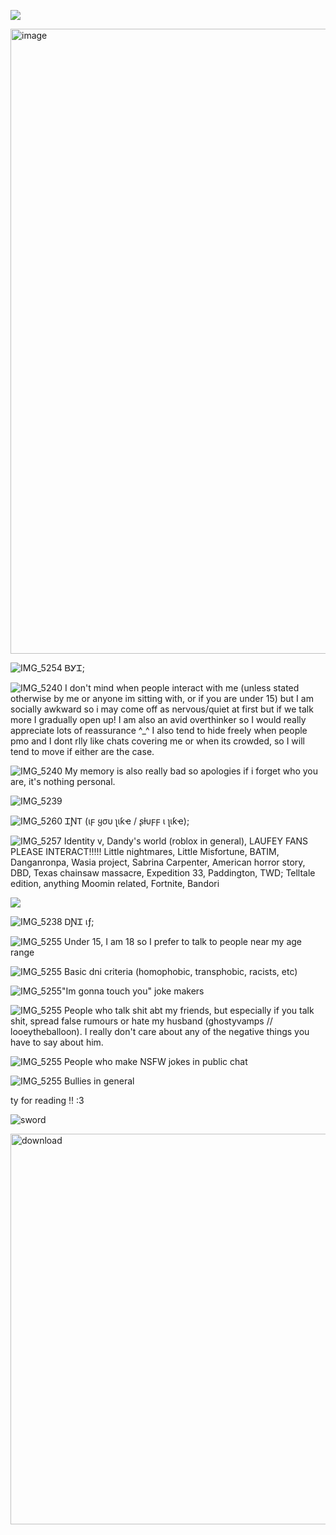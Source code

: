 ![](https://komarev.com/ghpvc/?username=noottheneut&style=plastic&color=8c0000&label=🌹)


<img width="1582" height="1000" alt="image" src="https://github.com/user-attachments/assets/c4deb609-e2c9-476e-8468-024c73febffb" />

![IMG_5254](https://github.com/user-attachments/assets/8e241b37-c1a3-4385-8fba-32eafcd50f77)
ᏴᎩᏆ;

                                                  
![IMG_5240](https://github.com/user-attachments/assets/23d601bd-47b2-4662-879e-b9712b8d3556)
I don't mind when people interact with me  (unless stated otherwise by me or anyone im sitting with, or if you are under 15) but I am socially awkward so i may come off as nervous/quiet at first but if we talk more I gradually open up! I am also an avid overthinker so I would really appreciate lots of reassurance ^_^ I also tend to hide freely when people pmo and I dont rlly like chats covering me or when its crowded, so I will tend to move if either are the case. 

![IMG_5240](https://github.com/user-attachments/assets/34830ea4-ee52-462c-a2be-a6dd7b8e9ed8)
 My memory is also really bad so apologies if i forget who you are, it's nothing personal.

![IMG_5239](https://github.com/user-attachments/assets/bced5a25-aecd-4652-ac09-656880a47f2c)


![IMG_5260](https://github.com/user-attachments/assets/23c5dfff-f523-48e0-9817-cca483015c40)
 ᏆƝᎢ (ιϝ ყσυ ʅιƙҽ / ʂƚυϝϝ ι ʅιƙҽ);


![IMG_5257](https://github.com/user-attachments/assets/1f247fcb-2241-4d14-a333-767d40509e0f)
 Identity v, Dandy's world (roblox in general), LAUFEY FANS PLEASE INTERACT!!!!! Little nightmares, Little Misfortune, BATIM, Danganronpa, Wasia project, Sabrina Carpenter, American horror story, DBD, Texas chainsaw massacre, Expedition 33, Paddington, TWD; Telltale edition, anything Moomin related, Fortnite,  Bandori

![](https://github.com/user-attachments/assets/2d1a9c68-acbe-40f3-8b2c-5696847a5062)


![IMG_5238](https://github.com/user-attachments/assets/05c0f67e-37dc-4c87-8b60-f0320c74e29b)
 ᎠƝᏆ เƒ;



![IMG_5255](https://github.com/user-attachments/assets/823c10b0-e403-42d1-b112-36bab6514788)
 Under 15, I am 18 so I prefer to talk to people near my age range


![IMG_5255](https://github.com/user-attachments/assets/823c10b0-e403-42d1-b112-36bab6514788) Basic dni criteria (homophobic, transphobic, racists, etc)


![IMG_5255](https://github.com/user-attachments/assets/823c10b0-e403-42d1-b112-36bab6514788)"Im gonna touch you" joke makers

![IMG_5255](https://github.com/user-attachments/assets/823c10b0-e403-42d1-b112-36bab6514788) People who talk shit abt my friends, but especially if you talk shit, spread false rumours or hate my husband (ghostyvamps // looeytheballoon). I really don't care about any of the negative things you have to say about him.


![IMG_5255](https://github.com/user-attachments/assets/823c10b0-e403-42d1-b112-36bab6514788) People who make NSFW jokes in public chat


![IMG_5255](https://github.com/user-attachments/assets/823c10b0-e403-42d1-b112-36bab6514788) Bullies in general

ty for reading !! :3 

![sword](https://github.com/user-attachments/assets/7a1d4a79-168d-4455-bebe-2e9e10ab1b1d)

<img width="625" height="625" alt="download" src="https://github.com/user-attachments/assets/3a9a2947-ce6e-488e-90e3-16917000588c" />



